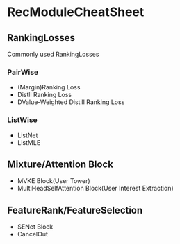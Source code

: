 # RecModuleCheatSheet
## RankingLosses
Commonly used RankingLosses

### PairWise
- (Margin)Ranking Loss
- Distll Ranking Loss
- DValue-Weighted Distill Ranking Loss
### ListWise
- ListNet
- ListMLE

## Mixture/Attention Block

- MVKE Block(User Tower)
- MultiHeadSelfAttention Block(User Interest Extraction)

## FeatureRank/FeatureSelection

- SENet Block
- CancelOut
